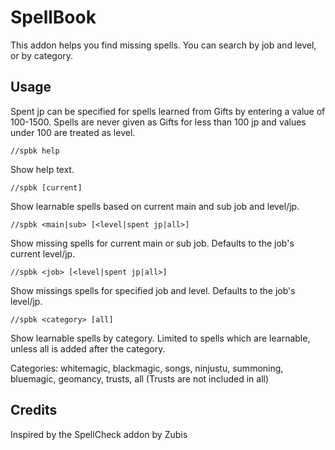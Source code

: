 # SpellBook

This addon helps you find missing spells. You can search by job and level,
or by category.

## Usage
Spent jp can be specified for spells learned from Gifts by entering a value of 100-1500.
Spells are never given as Gifts for less than 100 jp and values under 100 are treated as level.


```
//spbk help
```
Show help text.
```
//spbk [current]
```
Show learnable spells based on current main and sub job and level/jp.
```
//spbk <main|sub> [<level|spent jp|all>]
```
Show missing spells for current main or sub job. Defaults to the job\'s current level/jp.
```
//spbk <job> [<level|spent jp|all>]
```
Show missings spells for specified job and level. Defaults to the job\'s level/jp.
```
//spbk <category> [all]
```
Show learnable spells by category. Limited to spells which are learnable, unless all is added after the category.

Categories: whitemagic, blackmagic, songs, ninjustu, summoning, bluemagic, geomancy, trusts, all (Trusts are not included in all)


## Credits

Inspired by the SpellCheck addon by Zubis
